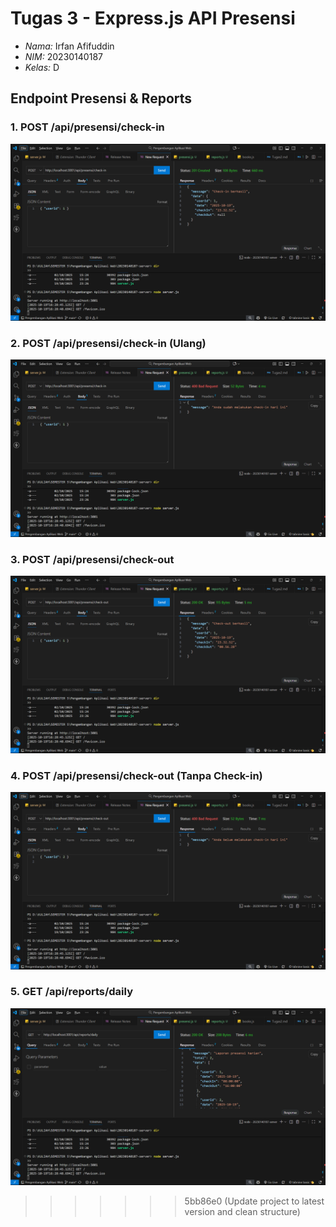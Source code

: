 # Tugas 3 - Express.js API Presensi

- *Nama:* Irfan Afifuddin  
- *NIM:* 20230140187  
- *Kelas:* D

## Endpoint Presensi & Reports

### 1. POST /api/presensi/check-in
![CHECK-IN](./screenshot/CHECK%20IN.png)

### 2. POST /api/presensi/check-in (Ulang)
![CHECK-IN-ULANG](./screenshot/CHECK%20IN%20ULANG.png)

### 3. POST /api/presensi/check-out
![CHECK-OUT](./screenshot/CHECK%20OUT.png)

### 4. POST /api/presensi/check-out (Tanpa Check-in)
![CHECK-OUT-TANPA-CHECKIN](./screenshot/CHECK%20OUT%20TANPA%20CHECK%20IN.png)

### 5. GET /api/reports/daily
![REPORTS-DAILY](./screenshot/REPORTS%20DAILY.png)
>>>>>>> 5bb86e0 (Update project to latest version and clean structure)
